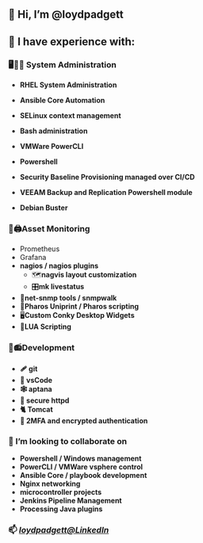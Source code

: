 ## **👋 Hi, I’m @loydpadgett**

<!--START_SECTION:badges-->
<!--END_SECTION:badges-->

## **👀 I have experience with:** 
 ### 🖥️🔧🚰 System Administration
 
   - **RHEL System Administration**
   - **Ansible Core Automation**
   - **SELinux context management**
   - **Bash administration**
   - **VMWare PowerCLI**
   - **Powershell**
   - **Security Baseline Provisioning managed over CI/CD**
   - **VEEAM Backup and Replication Powershell module**
   
   - **Debian Buster** 

 ### 🔭🖨️Asset Monitoring  
   - Prometheus
   - Grafana
   - **nagios / nagios plugins**  
     - 🗺️**nagvis layout customization**
     - 🎛️**mk livestatus**
   - 🦷**net-snmp tools / snmpwalk**
   - 🛂**Pharos Uniprint / Pharos scripting**
   - 🖥️**Custom Conky Desktop Widgets**
   - 🎱**LUA Scripting**
   
 ### 🧰📻Development
   - **🩹 git**
   - **🥼 vsCode**
   - **🕸️ aptana**
   - **🔐 secure httpd**
   - **🐈 Tomcat**
   - **🔐 2MFA and encrypted authentication**  

 ### 💞️ I’m looking to collaborate on 
   - **Powershell / Windows management**
   - **PowerCLI / VMWare vsphere control**
   - **Ansible Core / playbook development**
   - **Nginx networking**
   - **microcontroller projects**
   - **Jenkins Pipeline Management**
   - **Processing Java plugins**

### 📫 *[loydpadgett@LinkedIn](https://www.linkedin.com/in/loydpadgett)*

<!---
loydpadgett/loydpadgett is a ✨ special ✨ repository because its `README.md` (this file) appears on your GitHub profile.
You can click the Preview link to take a look at your changes.
--->
